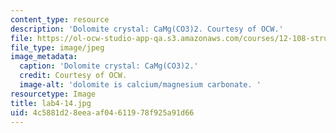 ```yaml
---
content_type: resource
description: 'Dolomite crystal: CaMg(CO3)2. Courtesy of OCW.'
file: https://ol-ocw-studio-app-qa.s3.amazonaws.com/courses/12-108-structure-of-earth-materials-fall-2004/4c5881d28eeaaf04611978f925a91d66_lab4-14.jpg
file_type: image/jpeg
image_metadata:
  caption: 'Dolomite crystal: CaMg(CO3)2.'
  credit: Courtesy of OCW.
  image-alt: 'dolomite is calcium/magnesium carbonate. '
resourcetype: Image
title: lab4-14.jpg
uid: 4c5881d2-8eea-af04-6119-78f925a91d66
---
```

